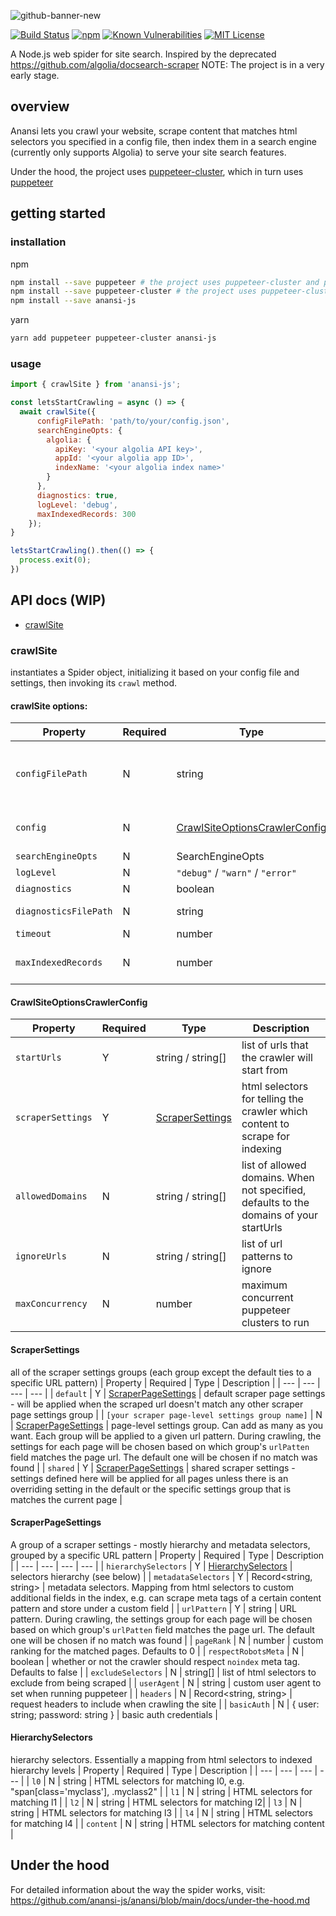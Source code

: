 ![github-banner-new](https://github.com/anansi-js/anansi/assets/37445184/45b679e3-439d-45b3-89b0-7b8b758dfdaf)


[![Build Status](https://github.com/anansi-js/anansi/actions/workflows/quality-checks.yml/badge.svg)](https://github.com/anansi-js/anansi/actions/workflows/quality-checks.yml)
[![npm](https://img.shields.io/npm/v/anansi-js)](https://www.npmjs.com/package/anansi-js)
[![Known Vulnerabilities](https://snyk.io/test/github/anansi-js/anansi/badge.svg)](https://snyk.io/test/github/anansi-js/anansi)
[![MIT License](https://img.shields.io/npm/l/anansi-js.svg)](#license)


A Node.js web spider for site search. Inspired by the deprecated https://github.com/algolia/docsearch-scraper
NOTE: The project is in a very early stage.

## overview

Anansi lets you crawl your website, scrape content that matches html selectors you specified in a config file, then index them in a search engine (currently only supports Algolia) to serve your site search features.

Under the hood, the project uses [puppeteer-cluster](https://github.com/thomasdondorf/puppeteer-cluster), which in turn uses [puppeteer](https://github.com/puppeteer/puppeteer)

## getting started

### installation

npm
```sh
npm install --save puppeteer # the project uses puppeteer-cluster and puppeteer under the hood
npm install --save puppeteer-cluster # the project uses puppeteer-cluster and puppeteer under the hood
npm install --save anansi-js
```

yarn
```sh
yarn add puppeteer puppeteer-cluster anansi-js
```

### usage

```js
import { crawlSite } from 'anansi-js';

const letsStartCrawling = async () => {
  await crawlSite({
      configFilePath: 'path/to/your/config.json',
      searchEngineOpts: {
        algolia: {
          apiKey: '<your algolia API key>',
          appId: '<your algolia app ID>',
          indexName: '<your algolia index name>'
        }
      },
      diagnostics: true,
      logLevel: 'debug',
      maxIndexedRecords: 300
    });
}

letsStartCrawling().then(() => {
  process.exit(0);
})
```

## API docs (WIP)

- [crawlSite](#crawlSite)

### crawlSite

instantiates a Spider object, initializing it based on your config file and settings, then invoking its `crawl` method.

#### crawlSite options:

| Property | Required | Type | Description |
| --- | --- | --- | --- |
| `configFilePath` | N | string | the path to your config json file (see sample config: https://github.com/anansi-js/anansi/blob/main/config.sample.json or [reference](#crawlsiteoptionscrawlerconfig)) |
| `config` | N | [CrawlSiteOptionsCrawlerConfig](#crawlsiteoptionscrawlerconfig) | alternatively to passing a config file path, can pass the config file's properties here |
| `searchEngineOpts` | N | SearchEngineOpts | search engine settings |
| `logLevel` | N | `"debug"` / `"warn"` / `"error"` | log level |
| `diagnostics` | N | boolean | whether or not to output diagnostics |
| `diagnosticsFilePath` | N | string | path to the file where diagnostics will be written to |
| `timeout` | N | number | timeout in ms |
| `maxIndexedRecords` | N | number | maximum number of records to index. If reached, the crawling jobs will terminate |

#### CrawlSiteOptionsCrawlerConfig
| Property | Required | Type | Description |
| --- | --- | --- | --- |
| `startUrls` | Y | string / string[] | list of urls that the crawler will start from |
| `scraperSettings` | Y | [ScraperSettings](#scrapersettings) | html selectors for telling the crawler which content to scrape for indexing |
| `allowedDomains` | N | string / string[] | list of allowed domains. When not specified, defaults to the domains of your startUrls |
| `ignoreUrls` | N | string / string[] | list of url patterns to ignore |
| `maxConcurrency` | N | number | maximum concurrent puppeteer clusters to run |

#### ScraperSettings
all of the scraper settings groups (each group except the default ties to a specific URL pattern)
| Property | Required | Type | Description |
| --- | --- | --- | --- |
| `default` | Y | [ScraperPageSettings](#scraperpagesettings) | default scraper page settings - will be applied when the scraped url doesn't match any other scraper page settings group |
| `[your scraper page-level settings group name]` | N | [ScraperPageSettings](#scraperpagesettings) | page-level settings group. Can add as many as you want. Each group will be applied to a given url pattern. During crawling, the settings for each page will be chosen based on which group's  `urlPatten` field matches the page url. The default one will be chosen if no match was found |
| `shared` | Y | [ScraperPageSettings](#scraperpagesettings) | shared scraper settings - settings defined here will be applied for all pages unless there is an overriding setting in the default or the specific settings group that is matches the current page |

#### ScraperPageSettings
A group of a scraper settings - mostly hierarchy and metadata selectors, grouped by a specific URL pattern
| Property | Required | Type | Description |
| --- | --- | --- | --- |
| `hierarchySelectors` | Y | [HierarchySelectors](#hierarchyselectors) | selectors hierarchy (see below) |
| `metadataSelectors` | Y | Record<string, string> | metadata selectors. Mapping from html selectors to custom additional fields in the index, e.g. can scrape meta tags of a certain content pattern and store under a custom field |
| `urlPattern` | Y | string | URL pattern. During crawling, the settings group for each page will be chosen based on which group's `urlPatten` field matches the page url. The default one will be chosen if no match was found |
| `pageRank` | N | number | custom ranking for the matched pages. Defaults to 0 |
| `respectRobotsMeta` | N | boolean | whether or not the crawler should respect `noindex` meta tag. Defaults to false |
| `excludeSelectors` | N | string[] | list of html selectors to exclude from being scraped |
| `userAgent` | N | string | custom user agent to set when running puppeteer |
| `headers` | N | Record<string, string> | request headers to include when crawling the site |
| `basicAuth` | N | { user: string; password: string } | basic auth credentials |



#### HierarchySelectors
hierarchy selectors. Essentially a mapping from html selectors to indexed hierarchy levels
| Property | Required | Type | Description |
| --- | --- | --- | --- |
| `l0` | N | string | HTML selectors for matching l0, e.g. "span[class='myclass'], .myclass2" |
| `l1` | N | string | HTML selectors for matching l1 |
| `l2` | N | string | HTML selectors for matching l2|
| `l3` | N | string | HTML selectors for matching l3 |
| `l4` | N | string | HTML selectors for matching l4 |
| `content` | N | string | HTML selectors for matching content |

## Under the hood
For detailed information about the way the spider works, visit:
https://github.com/anansi-js/anansi/blob/main/docs/under-the-hood.md
